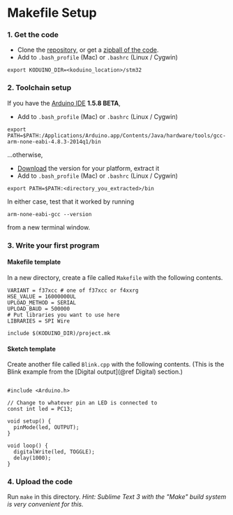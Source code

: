 
# Makefile Setup

### 1. Get the code

* Clone the [repository](https://github.com/avikde/koduino), or get a [zipball of the code](http://github.com/avikde/koduino/zipball/master/).
* Add to `.bash_profile` (Mac) or `.bashrc` (Linux / Cygwin)
~~~
export KODUINO_DIR=<koduino_location>/stm32
~~~

### 2. Toolchain setup

If you have the [Arduino IDE](http://arduino.cc/en/main/software#toc3) **1.5.8 BETA**, 

* Add to `.bash_profile` (Mac) or `.bashrc` (Linux / Cygwin)
~~~
export PATH=$PATH:/Applications/Arduino.app/Contents/Java/hardware/tools/gcc-arm-none-eabi-4.8.3-2014q1/bin
~~~

...otherwise, 

* [Download](https://launchpad.net/gcc-arm-embedded) the version for your platform, extract it
* Add to `.bash_profile` (Mac) or `.bashrc` (Linux / Cygwin)
~~~
export PATH=$PATH:<directory_you_extracted>/bin
~~~

In either case, test that it worked by running
~~~
arm-none-eabi-gcc --version
~~~
from a new terminal window.

### 3. Write your first program

#### Makefile template

In a new directory, create a file called `Makefile` with the following contents.

~~~{.sh}
VARIANT = f37xcc # one of f37xcc or f4xxrg
HSE_VALUE = 16000000UL
UPLOAD_METHOD = SERIAL
UPLOAD_BAUD = 500000
# Put libraries you want to use here
LIBRARIES = SPI Wire

include $(KODUINO_DIR)/project.mk
~~~

#### Sketch template

Create another file called `Blink.cpp` with the following contents. (This is the Blink example from the [Digital output](@ref Digital) section.)

~~~{.cpp}

#include <Arduino.h>

// Change to whatever pin an LED is connected to
const int led = PC13;

void setup() {
  pinMode(led, OUTPUT);
}

void loop() {
  digitalWrite(led, TOGGLE);
  delay(1000);
}

~~~

### 4. Upload the code

Run `make` in this directory.  *Hint: Sublime Text 3 with the "Make" build system is very convenient for this.*


<!-- 
* Run `brew install dfu-util` (to use the MAEVARM M4 and some older boards).
* Install the latest [FTDI drivers](http://www.ftdichip.com/Drivers/VCP.htm).
* Run `pip install pyserial progressbar`.
* Clone this repository (ask for invite) using `hg clone` followed the URL in the top right of this webpage (use HTTPS if unsure).
* Add `export KODUINO_DIR=<koduino>/` to your `~/.bash_profile`.

 -->